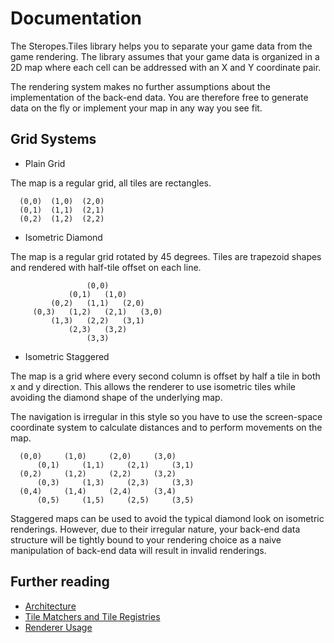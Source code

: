 # Documentation

The Steropes.Tiles library helps you to separate your
game data from the game rendering. The library assumes
that your game data is organized in a 2D map where each
cell can be addressed with an X and Y coordinate pair.

The rendering system makes no further assumptions about
the implementation of the back-end data. You are therefore
free to generate data on the fly or implement your map
in any way you see fit.

## Grid Systems

* Plain Grid

The map is a regular grid, all tiles are rectangles.

      (0,0)  (1,0)  (2,0)
      (0,1)  (1,1)  (2,1)
      (0,2)  (1,2)  (2,2)


* Isometric Diamond

The map is a regular grid rotated by 45 degrees. 
Tiles are trapezoid shapes and rendered with half-tile 
offset on each line. 

                     (0,0)
                 (0,1)   (1,0)
             (0,2)   (1,1)   (2,0)
         (0,3)   (1,2)   (2,1)   (3,0)
             (1,3)   (2,2)   (3,1)
                 (2,3)   (3,2)   
                     (3,3)  

* Isometric Staggered

The map is a grid where every second column is offset
by half a tile in both x and y direction. This allows
the renderer to use isometric tiles while avoiding
the diamond shape of the underlying map. 

The navigation is irregular in this style so you have
to use the screen-space coordinate system to calculate
distances and to perform movements on the map.

      (0,0)     (1,0)     (2,0)     (3,0)
          (0,1)     (1,1)     (2,1)     (3,1)
      (0,2)     (1,2)     (2,2)     (3,2)
          (0,3)     (1,3)     (2,3)     (3,3)
      (0,4)     (1,4)     (2,4)     (3,4)
          (0,5)     (1,5)     (2,5)     (3,5)

Staggered maps can be used to avoid the typical diamond
look on isometric renderings. However, due to their
irregular nature, your back-end data structure will be 
tightly bound to your rendering choice as a naive 
manipulation of back-end data will result in invalid 
renderings.

## Further reading

* [Architecture](architecture.md)
* [Tile Matchers and Tile Registries](matchers.md)
* [Renderer Usage](usage.md)
